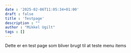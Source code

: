 ```yaml
---
date : '2025-02-06T11:05:34+01:00'
draft : false
title : 'Testpage'
description : ""
author : "Mikkel Ugilt"
tags : []
---
```


Dette er en test page som bliver brugt til at teste menu items
